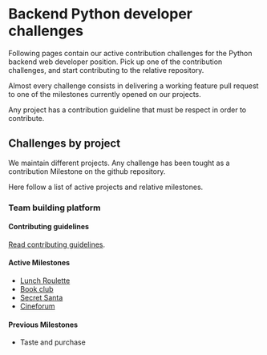 # Backend Python developer challenges

Following pages contain our active contribution challenges for the Python backend web developer position.
Pick up one of the contribution challenges, and start contributing to the relative repository.

Almost every challenge consists in delivering a working feature pull request to one of the milestones currently opened on our projects.

Any project has a contribution guideline that must be respect in order to contribute.

## Challenges by project

We maintain different projects.
Any challenge has been tought as a contribution Milestone on the github repository.

Here follow a list of active projects and relative milestones.

### Team building platform

#### Contributing guidelines

[Read contributing guidelines](https://github.com/Multidialogo/teambuilding-app/blob/develop/CONTRIBUTING.md).

#### Active Milestones
* [Lunch Roulette](https://github.com/Multidialogo/teambuilding-app/milestone/1)
* [Book club](https://github.com/Multidialogo/teambuilding-app/milestone/todo)
* [Secret Santa](https://github.com/Multidialogo/teambuilding-app/milestone/todo)
* [Cineforum](https://github.com/Multidialogo/teambuilding-app/milestone/todo)


#### Previous Milestones

* Taste and purchase
